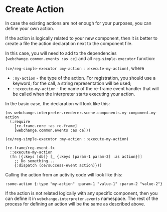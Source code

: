 # Create Action

In case the existing actions are not enough for your purposes, you can define your own action.

If the action is logically related to your new component, then it is better to create a file the action declaration next to the component file.

In this case, you will need to add to the dependencies `[webchange.common.events :as ce]` and all `reg-simple-executor` function:

`(ce/reg-simple-executor :my-action ::execute-my-action)`, where

- `:my-action` - the type of the action. For registration, you should use a keyword; for the call, a string representation will be used;
- `::execute-my-action` - the name of the re-frame event handler that will be called when the interpreter starts executing your action.

In the basic case, the declaration will look like this:

```
(ns webchange.interpreter.renderer.scene.components.my-component.my-action
  (:require
    [re-frame.core :as re-frame]
    [webchange.common.events :as ce]))

(ce/reg-simple-executor :my-action ::execute-my-action)

(re-frame/reg-event-fx
  ::execute-my-action
  (fn [{:keys [db]} [_ {:keys [param-1 param-2] :as action}]]
    ;; Do something...
    {:dispatch (ce/success-event action)}))
```

Calling the action from an activity code will look like this:

```
:some-action {:type "my-action" :param-1 "value-1" :param-2 "value-2"}
```

If the action is not related logically with any specific component, then you can define it in `webchange.interpreter.events` namespace.
The rest of the process for defining an action will be the same as described above.
